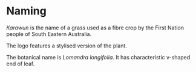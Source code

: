 # Naming

*Karawun* is the name of a grass used as a fibre crop by the First Nation
people of South Eastern Australia.

The logo features a stylised version of the plant.

The botanical name is *Lomandra longifolia*. It has characteristic v-shaped
end of leaf.

